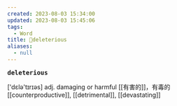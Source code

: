 ```yaml
---
created: 2023-08-03 15:34:00
updated: 2023-08-03 15:45:06
tags:
  - Word
title: 📖deleterious
aliases:
  - null
---
```


<pre><strong>deleterious</strong></pre>
['dɛlə'tɪrɪəs]
adj. damaging or harmful [[有害的]]，有毒的
[[counterproductive]], [[detrimental]], [[devastating]]
